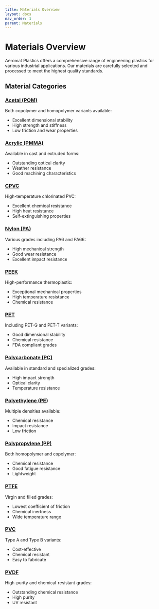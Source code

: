 ```yaml
---
title: Materials Overview
layout: docs
nav_order: 1
parent: Materials
---
```


# Materials Overview

Aeromat Plastics offers a comprehensive range of engineering plastics for various industrial applications. Our materials are carefully selected and processed to meet the highest quality standards.

## Material Categories

### [Acetal (POM)](acetal/mg.md)
Both copolymer and homopolymer variants available:
- Excellent dimensional stability
- High strength and stiffness
- Low friction and wear properties

### [Acrylic (PMMA)](acrylic/index.md)
Available in cast and extruded forms:
- Outstanding optical clarity
- Weather resistance
- Good machining characteristics

### [CPVC](cpvc/index.md)
High-temperature chlorinated PVC:
- Excellent chemical resistance
- High heat resistance
- Self-extinguishing properties

### [Nylon (PA)](nylon/index.md)
Various grades including PA6 and PA66:
- High mechanical strength
- Good wear resistance
- Excellent impact resistance

### [PEEK](peek/index.md)
High-performance thermoplastic:
- Exceptional mechanical properties
- High temperature resistance
- Chemical resistance

### [PET](pet/index.md)
Including PET-G and PET-T variants:
- Good dimensional stability
- Chemical resistance
- FDA compliant grades

### [Polycarbonate (PC)](polycarbonate/index.md)
Available in standard and specialized grades:
- High impact strength
- Optical clarity
- Temperature resistance

### [Polyethylene (PE)](polyethylene/index.md)
Multiple densities available:
- Chemical resistance
- Impact resistance
- Low friction

### [Polypropylene (PP)](polypropylene/index.md)
Both homopolymer and copolymer:
- Chemical resistance
- Good fatigue resistance
- Lightweight

### [PTFE](ptfe/index.md)
Virgin and filled grades:
- Lowest coefficient of friction
- Chemical inertness
- Wide temperature range

### [PVC](pvc/index.md)
Type A and Type B variants:
- Cost-effective
- Chemical resistant
- Easy to fabricate

### [PVDF](pvdf/index.md)
High-purity and chemical-resistant grades:
- Outstanding chemical resistance
- High purity
- UV resistant 